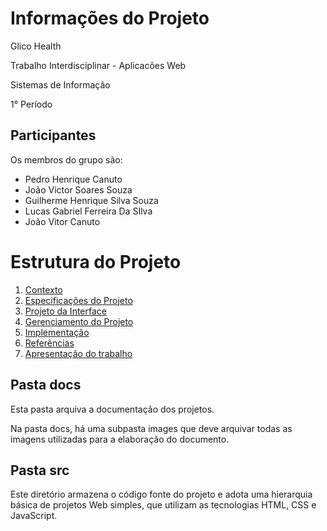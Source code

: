 # Informações do Projeto
Glico Health 

Trabalho Interdisciplinar - Aplicacões Web

Sistemas de Informação

1° Período

## Participantes

Os membros do grupo são: 
- Pedro Henrique Canuto
- João Victor Soares Souza
- Guilherme Henrique Silva Souza
- Lucas Gabriel Ferreira Da SIlva
- João Vitor Canuto


# Estrutura do Projeto

1. [Contexto](./docs/1-Contexto.md)
2. [Especificações do Projeto](./docs/2-Especificação.md)
3. [Projeto da Interface](./docs/3-Interface.md)
4. [Gerenciamento do Projeto](./docs/4-Gerenciamento-Projeto.md)
5. [Implementação](./docs/5-Implementação.md)
6. [Referências](./docs/6-Referências.md)
7. [Apresentação do trabalho](./docs/apresentacao/README.md) 



## Pasta docs

Esta pasta arquiva a documentação dos projetos.


Na pasta docs, há uma subpasta images que deve arquivar todas as
imagens utilizadas para a elaboração do documento.


## Pasta src

Este diretório armazena o código fonte do projeto e adota uma hierarquia
básica de projetos Web simples, que utilizam as tecnologias HTML, CSS e
JavaScript.

